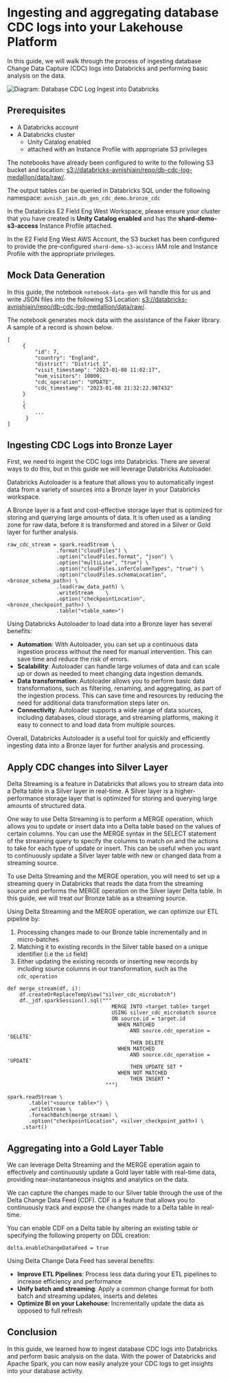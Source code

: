 # Ingesting and aggregating database CDC logs into your Lakehouse Platform

In this guide, we will walk through the process of ingesting database Change Data Capture (CDC) logs into Databricks and performing basic analysis on the data.

![Diagram: Database CDC Log Ingest into Databricks](https://github.com/avnish-jain/db-cdc-log-medallion/blob/development/images/cdc-log-ingest-into-medallion.png?raw=true)

## Prerequisites

- A Databricks account
- A Databricks cluster
  - Unity Catalog enabled
  - attached with an Instance Profile with appropriate S3 privileges 

The notebooks have already been configured to write to the following S3 bucket and location:
[s3://databricks-avnishjain/repo/db-cdc-log-medallion/data/raw/](https://s3.console.aws.amazon.com/s3/buckets/databricks-avnishjain?region=us-west-2&prefix=repo/db-cdc-log-medallion/data/raw/&showversions=false).

The output tables can be queried in Databricks SQL under the following namespace:
`avnish_jain.db_gen_cdc_demo.bronze_cdc`

In the Databricks E2 Field Eng West Workspace, please ensure your cluster that you have created is **Unity Catalog enabled** and has the **shard-demo-s3-access** Instance Profile attached.

In the E2 Field Eng West AWS Account, the S3 bucket has been configured to provide the pre-configured `shard-demo-s3-access` IAM role and Instance Profile with the appropriate privileges.


## Mock Data Generation

In this guide, the notebook `notebook-data-gen` will handle this for us and write JSON files into the following S3 Location: [s3://databricks-avnishjain/repo/db-cdc-log-medallion/data/raw/](https://s3.console.aws.amazon.com/s3/buckets/databricks-avnishjain?region=us-west-2&prefix=repo/db-cdc-log-medallion/data/raw/&showversions=false).

The notebook generates mock data with the assistance of the Faker library. A sample of a record is shown below. 

```
[
     {
         "id": 7, 
         "country": "England", 
         "district": "District_1", 
         "visit_timestamp": "2023-01-08 11:02:17", 
         "num_visitors": 10000, 
         "cdc_operation": "UPDATE", 
         "cdc_timestamp": "2023-01-08 21:32:22.987432"
     }
     ,
     {
         ...
      }
]
```

## Ingesting CDC Logs into Bronze Layer

First, we need to ingest the CDC logs into Databricks. There are several ways to do this, but in this guide we will leverage Databricks Autoloader.

Databricks Autoloader is a feature that allows you to automatically ingest data from a variety of sources into a Bronze layer in your Databricks workspace.

A Bronze layer is a fast and cost-effective storage layer that is optimized for storing and querying large amounts of data. It is often used as a landing zone for raw data, before it is transformed and stored in a Silver or Gold layer for further analysis.

```
raw_cdc_stream = spark.readStream \
                .format("cloudFiles") \
                .option("cloudFiles.format", "json") \
                .option("multiLine", "true") \
                .option("cloudFiles.inferColumnTypes", "true") \
                .option("cloudFiles.schemaLocation",  <bronze_schema_path>) \
                .load(raw_data_path) \
                .writeStream    \
                .option("checkpointLocation", <bronze_checkpoint_path>) \
                .table("<table_name>")
```

Using Databricks Autoloader to load data into a Bronze layer has several benefits:

- **Automation**: With Autoloader, you can set up a continuous data ingestion process without the need for manual intervention. This can save time and reduce the risk of errors.
- **Scalability**: Autoloader can handle large volumes of data and can scale up or down as needed to meet changing data ingestion demands.
- **Data transformation**: Autoloader allows you to perform basic data transformations, such as filtering, renaming, and aggregating, as part of the ingestion process. This can save time and resources by reducing the need for additional data transformation steps later on.
- **Connectivity**: Autoloader supports a wide range of data sources, including databases, cloud storage, and streaming platforms, making it easy to connect to and load data from multiple sources.

Overall, Databricks Autoloader is a useful tool for quickly and efficiently ingesting data into a Bronze layer for further analysis and processing.

## Apply CDC changes into Silver Layer

Delta Streaming is a feature in Databricks that allows you to stream data into a Delta table in a Silver layer in real-time. A Silver layer is a higher-performance storage layer that is optimized for storing and querying large amounts of structured data.

One way to use Delta Streaming is to perform a MERGE operation, which allows you to update or insert data into a Delta table based on the values of certain columns. You can use the MERGE syntax in the SELECT statement of the streaming query to specify the columns to match on and the actions to take for each type of update or insert. This can be useful when you want to continuously update a Silver layer table with new or changed data from a streaming source.

To use Delta Streaming and the MERGE operation, you will need to set up a streaming query in Databricks that reads the data from the streaming source and performs the MERGE operation on the Silver layer Delta table. In this guide, we will treat our Bronze table as a streaming source.

Using Delta Streaming and the MERGE operation, we can optimize our ETL pipeline by:
1. Processing changes made to our Bronze table incrementally and in micro-batches
2. Matching it to existing records in the Silver table based on a unique identifier (i.e the `id` field)
3. Either updating the existing records or inserting new records by including source columns in our transformation, such as the `cdc_operation`

```
def merge_stream(df, i):
    df.createOrReplaceTempView("silver_cdc_microbatch")
    df._jdf.sparkSession().sql("""
                                  MERGE INTO <target table> target
                                  USING silver_cdc_microbatch source
                                  ON source.id = target.id
                                    WHEN MATCHED 
                                        AND source.cdc_operation = 'DELETE'
                                        THEN DELETE
                                    WHEN MATCHED 
                                        AND source.cdc_operation = 'UPDATE' 
                                        THEN UPDATE SET *
                                    WHEN NOT MATCHED
                                        THEN INSERT *
                                """)

spark.readStream \
       .table("<source table>") \
       .writeStream \
       .foreachBatch(merge_stream) \
       .option("checkpointLocation", <silver_checkpoint_path>) \
     .start()
```

## Aggregating into a Gold Layer Table

We can leverage Delta Streaming and the MERGE operation again to effectively and continuously update a Gold layer table with real-time data, providing near-instantaneous insights and analytics on the data.

We can capture the changes made to our Silver table through the use of the Delta Change Data Feed (CDF). CDF is a feature that allows you to continuously track and expose the changes made to a Delta table in real-time. 

You can enable CDF on a Delta table by altering an existing table or specifying the following property on DDL creation:

```
delta.enableChangeDataFeed = true
```

Using Delta Change Data Feed has several benefits:

- **Improve ETL Pipelines**: Process less data during your ETL pipelines to increase efficiency and performance
- **Unify batch and streaming**: Apply a common change format for both batch and streaming updates, inserts and deletes
- **Optimize BI on your Lakehouse**: Incrementally update the data as opposed to full refresh

## Conclusion

In this guide, we learned how to ingest database CDC logs into Databricks and perform basic analysis on the data. With the power of Databricks and Apache Spark, you can now easily analyze your CDC logs to get insights into your database activity.
